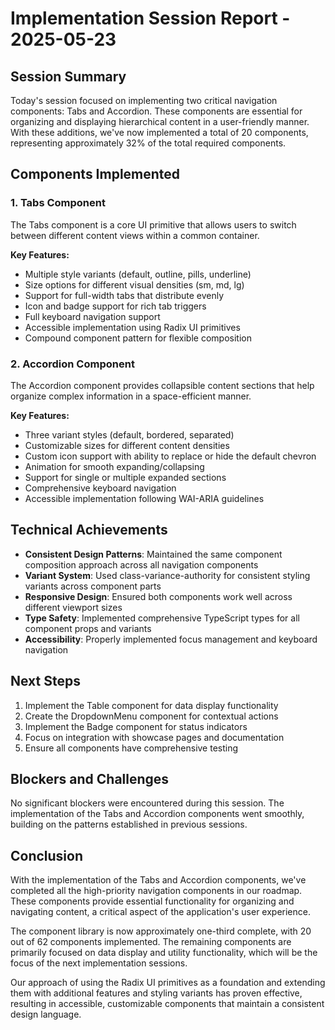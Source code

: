# Implementation Session Report - 2025-05-23

## Session Summary

Today's session focused on implementing two critical navigation components: Tabs and Accordion. These components are essential for organizing and displaying hierarchical content in a user-friendly manner. With these additions, we've now implemented a total of 20 components, representing approximately 32% of the total required components.

## Components Implemented

### 1. Tabs Component

The Tabs component is a core UI primitive that allows users to switch between different content views within a common container.

**Key Features:**
- Multiple style variants (default, outline, pills, underline)
- Size options for different visual densities (sm, md, lg)
- Support for full-width tabs that distribute evenly
- Icon and badge support for rich tab triggers
- Full keyboard navigation support
- Accessible implementation using Radix UI primitives
- Compound component pattern for flexible composition

### 2. Accordion Component

The Accordion component provides collapsible content sections that help organize complex information in a space-efficient manner.

**Key Features:**
- Three variant styles (default, bordered, separated)
- Customizable sizes for different content densities
- Custom icon support with ability to replace or hide the default chevron
- Animation for smooth expanding/collapsing
- Support for single or multiple expanded sections
- Comprehensive keyboard navigation
- Accessible implementation following WAI-ARIA guidelines

## Technical Achievements

- **Consistent Design Patterns**: Maintained the same component composition approach across all navigation components
- **Variant System**: Used class-variance-authority for consistent styling variants across component parts
- **Responsive Design**: Ensured both components work well across different viewport sizes
- **Type Safety**: Implemented comprehensive TypeScript types for all component props and variants
- **Accessibility**: Properly implemented focus management and keyboard navigation

## Next Steps

1. Implement the Table component for data display functionality
2. Create the DropdownMenu component for contextual actions
3. Implement the Badge component for status indicators
4. Focus on integration with showcase pages and documentation
5. Ensure all components have comprehensive testing

## Blockers and Challenges

No significant blockers were encountered during this session. The implementation of the Tabs and Accordion components went smoothly, building on the patterns established in previous sessions.

## Conclusion

With the implementation of the Tabs and Accordion components, we've completed all the high-priority navigation components in our roadmap. These components provide essential functionality for organizing and navigating content, a critical aspect of the application's user experience.

The component library is now approximately one-third complete, with 20 out of 62 components implemented. The remaining components are primarily focused on data display and utility functionality, which will be the focus of the next implementation sessions.

Our approach of using the Radix UI primitives as a foundation and extending them with additional features and styling variants has proven effective, resulting in accessible, customizable components that maintain a consistent design language. 